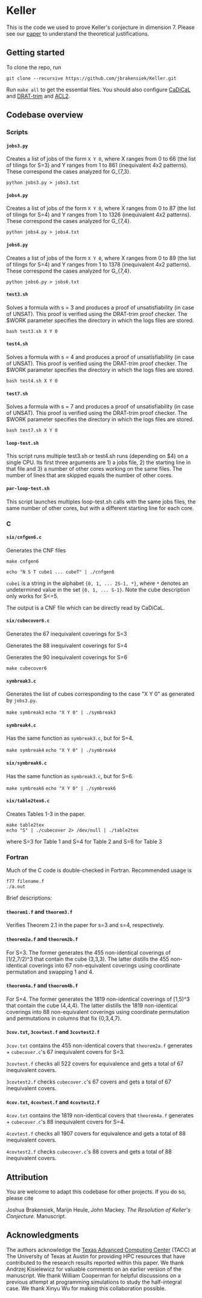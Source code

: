 # Keller

This is the code we used to prove Keller's conjecture in dimension 7. Please see our [paper](https://arxiv.org/abs/1910.03740) to understand the theoretical justifications.

## Getting started

To clone the repo, run

`git clone --recursive https://github.com/jbrakensiek/Keller.git`

Run `make all` to get the essential files. You should also configure [CaDiCaL](https://github.com/arminbiere/cadical) and [DRAT-trim](https://github.com/marijnheule/drat-trim) and [ACL2](https://www.cs.utexas.edu/users/moore/acl2/).

## Codebase overview

### Scripts

#### `jobs3.py` 

Creates a list of jobs of the form `X Y 0`, where X ranges from 0 to 66 (the list of tilings for S=3) and Y ranges from 1 to 861 (inequivalent 4x2 patterns). These correspond the cases analyzed for G_{7,3}.

`python jobs3.py > jobs3.txt`

#### `jobs4.py`

Creates a list of jobs of the form `X Y 0`, where X ranges from 0 to 87 (the list of tilings for S=4) and Y ranges from 1 to 1326 (inequivalent 4x2 patterns). These correspond the cases analyzed for G_{7,4}.

`python jobs4.py > jobs4.txt`

#### `jobs6.py`

Creates a list of jobs of the form `X Y 0`, where X ranges from 0 to 89 (the list of tilings for S=4) and Y ranges from 1 to 1378 (inequivalent 4x2 patterns). These correspond the cases analyzed for G_{7,4}.

`python jobs6.py > jobs6.txt`

#### `test3.sh`

Solves a formula with s = 3 and produces a proof of unsatisfiability (in case of UNSAT). This proof is verified using the DRAT-trim proof checker. The $WORK parameter specifies the directory in which the logs files are stored. 

`bash test3.sh X Y 0`

#### `test4.sh`

Solves a formula with s = 4 and produces a proof of unsatisfiability (in case of UNSAT). This proof is verified using the DRAT-trim proof checker. The $WORK parameter specifies the directory in which the logs files are stored.

`bash test4.sh X Y 0`

#### `test7.sh`

Solves a formula with s = 7 and produces a proof of unsatisfiability (in case of UNSAT). This proof is verified using the DRAT-trim proof checker. The $WORK parameter specifies the directory in which the logs files are stored.

`bash test7.sh X Y 0`

#### `loop-test.sh`

This script runs multiple test3.sh or test4.sh runs (depending on $4) on a single CPU. Its first three arguments are 1) a jobs file, 2) the starting line in that file and 3) a number of other cores working on the same files. The number of lines that are skipped equals the number of other cores.

#### `par-loop-test.sh`

This script launches multiples loop-test.sh calls with the same jobs files, the same number of other cores, but with a different starting line for each core.

### C

#### `six/cnfgen6.c`

Generates the CNF files

`make cnfgen6`

`echo "N S T cube1 ... cubeT" | ./cnfgen6`

`cubei` is a string in the alphabet `{0, 1, ... 2S-1, *}`, where `*` denotes an undetermined value in the set `{0, 1, ... S-1}`. Note the cube description only works for S<=5.

The output is a CNF file which can be directly read by CaDiCaL.

#### `six/cubecover6.c`

Generates the 67 inequivalent coverings for S=3

Generates the 88 inequivalent coverings for S=4

Generates the 90 inequivalent coverings for S=6

`make cubecover6`

#### `symbreak3.c` 

Generates the list of cubes corresponding to the case "X Y 0" as generated by `jobs3.py`.

`make symbreak3`
`echo "X Y 0" | ./symbreak3`

#### `symbreak4.c`

Has the same function as `symbreak3.c`, but for S=4.

`make symbreak4`
`echo "X Y 0" | ./symbreak4`

#### `six/symbreak6.c`

Has the same function as `symbreak3.c`, but for S=6.

`make symbreak6`
`echo "X Y 0" | ./symbreak6`

#### `six/table2tex6.c`

Creates Tables 1-3 in the paper.

`make table2tex`  
`echo "S" | ./cubecover 2> /dev/null | ./table2tex`

where S=3 for Table 1 and S=4 for Table 2 and S=6 for Table 3

### Fortran

Much of the C code is double-checked in Fortran. Recommended usage is

`f77 filename.f`  
`./a.out`

Brief descriptions:

#### `theorem1.f` and `theorem3.f`

Verifies Theorem 2.1 in the paper for s=3 and s=4, respectively.

#### `theorem2a.f` and `theorem2b.f`

For S=3. The former generates the 455 non-identical coverings of \[1/2,7/2)^3 that contain the cube (3,3,3). The latter distills the 455 non-identical coverings into 67 non-equivalent coverings using coordinate permutation and swapping 1 and 4.

#### `theorem4a.f` and `theorem4b.f`

For S=4. The former generates the 1819 non-identical coverings of \[1,5)^3 that contain the cube (4,4,4). The latter distills the 1819 non-identical coverings into 88 non-equivalent coverings using coordinate permutation and permutations in columns
that fix {0,3,4,7}.

#### `3cov.txt`, `3covtest.f` and `3covtest2.f`

`3cov.txt` contains the 455 non-identical covers that `theorem2a.f` generates + `cubecover.c`'s 67 inequivalent covers for S=3.

`3covtest.f` checks all 522 covers for equivalence and gets a total of 67 inequivalent covers.

`3covtest2.f` checks `cubecover.c`'s 67 covers and gets a total of 67 inequivalent covers.

#### `4cov.txt`, `4covtest.f` and `4covtest2.f`

`4cov.txt` contains the 1819 non-identical covers that `theorem4a.f` generates + `cubecover.c`'s 88 inequivalent covers for S=4.

`4covtest.f` checks all 1907 covers for equivalence and gets a total of 88 inequivalent covers.

`4covtest2.f` checks `cubecover.c`'s 88 covers and gets a total of 88 inequivalent covers.

## Attribution

You are welcome to adapt this codebase for other projects. If you do so, please cite

Joshua Brakensiek, Marijn Heule, John Mackey. _The Resolution of Keller's Conjecture._ Manuscript.

## Acknowledgments

The authors acknowledge the [Texas Advanced Computing Center](http://www.tacc.utexas.edu) (TACC)  at The University of Texas at Austin for providing HPC resources that have contributed to the research results reported within this paper. We thank Andrzej Kisielewicz for valuable comments on an earlier version of the manuscript. We thank William Cooperman for helpful discussions on a previous attempt at programming simulations to study the half-integral case. We thank Xinyu Wu for making this collaboration possible.
